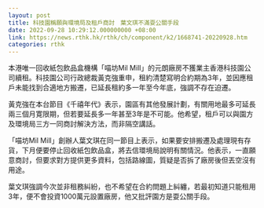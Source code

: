 ```yaml
---
layout: post
title: 科技園稱願與環境局及租戶商討　葉文琪不滿耍公關手段
date: 2022-09-28 10:29:12.000000000 +08:00
link: https://news.rthk.hk/rthk/ch/component/k2/1668741-20220928.htm
categories: rthk
---
```


本港唯一回收紙包飲品盒機構「喵坊Mil Mill」的元朗廠房不獲業主香港科技園公司續租。科技園公司行政總裁黃克強重申，租約清楚寫明合約期為3年，並因應租戶未能找到合適地方搬遷，已延長租約多一年至今年底，強調不存在迫遷。

黃克強在本台節目《千禧年代》表示，園區有其他發展計劃，有關用地最多可延長兩三個月寛限期，但若要延長多一年甚至3年是不可能。他希望，租戶可以與園方及環境局三方一同商討解決方法，而非隔空講話。

「喵坊Mil Mill」創辦人葉文琪在同一節目上表示，如果要安排搬遷及處理現有存貨，下月便要停止回收紙包飲品盒，將去信環境局說明有關情況。他表示，一直願意商討，但要求對方提供更多資料，包括路線圖，質疑是否拆了廠房後但丟空沒有用途。

葉文琪強調今次並非租務糾紛，也不希望在合約問題上糾纏，若最初知道只能租用3年，便不會投資1000萬元設置廠房，他又批評園方是耍公關手段。
